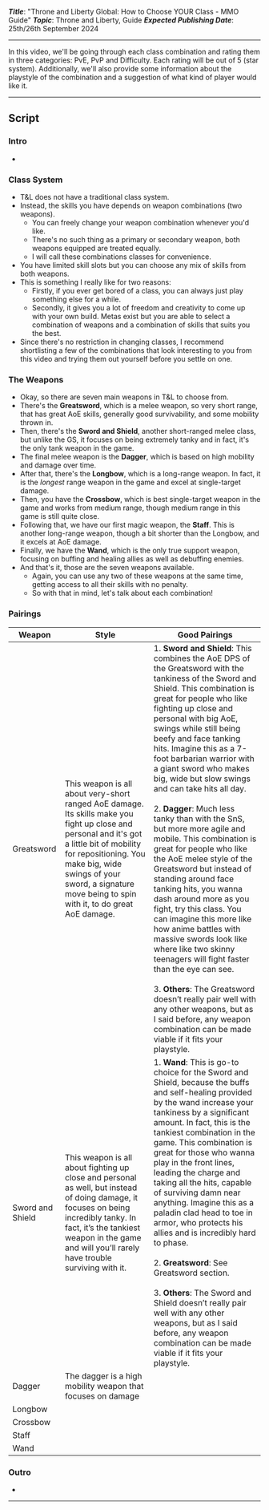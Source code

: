 ***Title***: "Throne and Liberty Global: How to Choose YOUR Class - MMO Guide"
***Topic***: Throne and Liberty, Guide
***Expected Publishing Date***: 25th/26th September 2024 

----

In this video, we'll be going through each class combination and rating them in three categories: PvE, PvP and Difficulty. Each rating will be out of 5 (star system). Additionally, we'll also provide some information about the playstyle of the combination and a suggestion of what kind of player would like it.

-----
## Script

### Intro
- 

### Class System
- T&L does not have a traditional class system.
- Instead, the skills you have depends on weapon combinations (two weapons).
	- You can freely change your weapon combination whenever you'd like.
	- There's no such thing as a primary or secondary weapon, both weapons equipped are treated equally.
	- I will call these combinations classes for convenience.
- You have limited skill slots but you can choose any mix of skills from both weapons.
- This is something I really like for two reasons:
	- Firstly, if you ever get bored of a class, you can always just play something else for a while.
	- Secondly, it gives you a lot of freedom and creativity to come up with your own build. Metas exist but you are able to select a combination of weapons and a combination of skills that suits you the best. 
- Since there's no restriction in changing classes, I recommend shortlisting a few of the combinations that look interesting to you from this video and trying them out yourself before you settle on one.

### The Weapons
- Okay, so there are seven main weapons in T&L to choose from.
- There's the **Greatsword**, which is a melee weapon, so very short range, that has great AoE skills, generally good survivability, and some mobility thrown in.
- Then, there's the **Sword and Shield**, another short-ranged melee class, but unlike the GS, it focuses on being extremely tanky and in fact, it's the only tank weapon in the game.
- The final melee weapon is the **Dagger**, which is based on high mobility and damage over time.
- After that, there's the **Longbow**, which is a long-range weapon. In fact, it is the *longest* range weapon in the game and excel at single-target damage.
- Then, you have the **Crossbow**, which is best single-target weapon in the game and works from medium range, though medium range in this game is still quite close.
- Following that, we have our first magic weapon, the **Staff**. This is another long-range weapon, though a bit shorter than the Longbow, and it excels at AoE damage.
- Finally, we have the **Wand**, which is the only true support weapon, focusing on buffing and healing allies as well as debuffing enemies.
- And that's it, those are the seven weapons available. 
	- Again, you can use any two of these weapons at the same time, getting access to all their skills with no penalty.
	- So with that in mind, let's talk about each combination!

### Pairings

| Weapon           | Style                                                                                                                                                                                                                                                                    | Good Pairings                                                                                                                                                                                                                                                                                                                                                                                                                                                                                                                                                                                                                                                                                                                                                                                                                                                                                                                                                                                                                  |
| ---------------- | ------------------------------------------------------------------------------------------------------------------------------------------------------------------------------------------------------------------------------------------------------------------------ | ------------------------------------------------------------------------------------------------------------------------------------------------------------------------------------------------------------------------------------------------------------------------------------------------------------------------------------------------------------------------------------------------------------------------------------------------------------------------------------------------------------------------------------------------------------------------------------------------------------------------------------------------------------------------------------------------------------------------------------------------------------------------------------------------------------------------------------------------------------------------------------------------------------------------------------------------------------------------------------------------------------------------------ |
| Greatsword       | This weapon is all about very-short ranged AoE damage. Its skills make you fight up close and personal and it's got a little bit of mobility for repositioning. You make big, wide swings of your sword, a signature move being to spin with it, to do great AoE damage. | 1. **Sword and Shield**: This combines the AoE DPS of the Greatsword with the tankiness of the Sword and Shield. This combination is great for people who like fighting up close and personal with big AoE, swings while still being beefy and face tanking hits. Imagine this as a 7-foot barbarian warrior with a giant sword who makes big, wide but slow swings and can take hits all day.<br><br>2. **Dagger**: Much less tanky than with the SnS, but more more agile and mobile. This combination is great for people who like the AoE melee style of the Greatsword but instead of standing around face tanking hits, you wanna dash around more as you fight, try this class. You can imagine this more like how anime battles with massive swords look like where like two skinny teenagers will fight faster than the eye can see.<br><br>3. **Others**: The Greatsword doesn’t really pair well with any other weapons, but as I said before, any weapon combination can be made viable if it fits your playstyle. |
| Sword and Shield | This weapon is all about fighting up close and personal as well, but instead of doing damage, it focuses on being incredibly tanky. In fact, it’s the tankiest weapon in the game and will you’ll rarely have trouble surviving with it.                                 | 1. **Wand**: This is go-to choice for the Sword and Shield, because the buffs and self-healing provided by the wand increase your tankiness by a significant amount. In fact, this is the tankiest combination in the game. This combination is great for those who wanna play in the front lines, leading the charge and taking all the hits, capable of surviving damn near anything. Imagine this as a paladin clad head to toe in armor, who protects his allies and is incredibly hard to phase.<br><br>2. **Greatsword**: See Greatsword section.<br><br>3. **Others**: The Sword and Shield doesn’t really pair well with any other weapons, but as I said before, any weapon combination can be made viable if it fits your playstyle.                                                                                                                                                                                                                                                                                 |
| Dagger           | The dagger is a high mobility weapon that focuses on damage                                                                                                                                                                                                              |                                                                                                                                                                                                                                                                                                                                                                                                                                                                                                                                                                                                                                                                                                                                                                                                                                                                                                                                                                                                                                |
| Longbow          |                                                                                                                                                                                                                                                                          |                                                                                                                                                                                                                                                                                                                                                                                                                                                                                                                                                                                                                                                                                                                                                                                                                                                                                                                                                                                                                                |
| Crossbow         |                                                                                                                                                                                                                                                                          |                                                                                                                                                                                                                                                                                                                                                                                                                                                                                                                                                                                                                                                                                                                                                                                                                                                                                                                                                                                                                                |
| Staff            |                                                                                                                                                                                                                                                                          |                                                                                                                                                                                                                                                                                                                                                                                                                                                                                                                                                                                                                                                                                                                                                                                                                                                                                                                                                                                                                                |
| Wand             |                                                                                                                                                                                                                                                                          |                                                                                                                                                                                                                                                                                                                                                                                                                                                                                                                                                                                                                                                                                                                                                                                                                                                                                                                                                                                                                                |

### Outro
- 


---
